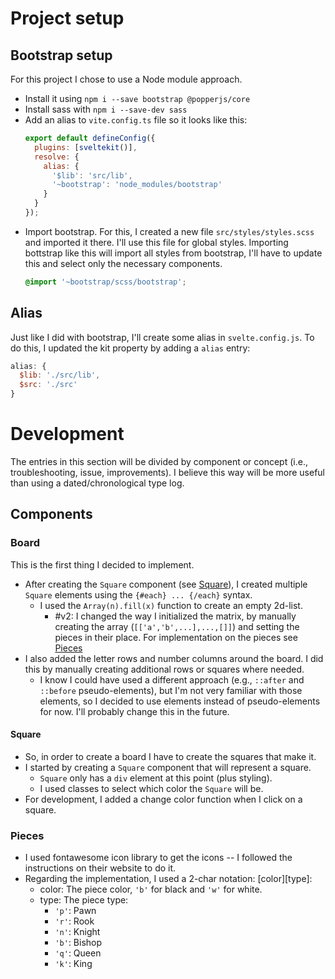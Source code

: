 # Project setup

## Bootstrap setup

For this project I chose to use a Node module approach.
- Install it using `npm i --save bootstrap @popperjs/core`
- Install sass with `npm i --save-dev sass`
- Add an alias to `vite.config.ts` file so it looks like this:
  ```js
  export default defineConfig({
    plugins: [sveltekit()],
    resolve: {
      alias: {
        '$lib': 'src/lib',
        '~bootstrap': 'node_modules/bootstrap'
      }
    }
  });
  ```
- Import bootstrap. For this, I created a new file `src/styles/styles.scss` and imported it there. I'll use this file for global styles. Importing bottstrap like this will import all styles from bootstrap, I'll have to update this and select only the necessary components.
  ```scss
  @import '~bootstrap/scss/bootstrap';
  ```

## Alias

Just like I did with bootstrap, I'll create some alias in `svelte.config.js`. To do this, I updated the kit property by adding a `alias` entry:
```js
alias: {
  $lib: './src/lib',
  $src: './src'
}
```

# Development

The entries in this section will be divided by component or concept (i.e., troubleshooting, issue, improvements). I believe this way will be more useful than using a dated/chronological type log.

## Components

### Board 

This is the first thing I decided to implement.

- After creating the `Square` component (see [Square](#square)), I created multiple `Square` elements using the `{#each} ... {/each}`
syntax.
  - I used the `Array(n).fill(x)` function to create an empty 2d-list.
    - #v2: I changed the way I initialized the matrix, by manually creating the array (`[['a','b',...],...,[]]`) and setting the pieces in their place. For implementation on the pieces see [Pieces](#pieces)
- I also added the letter rows and number columns around the board. I did this by manually creating additional rows or squares where needed.
  - I know I could have used a different approach (e.g., `::after` and `::before` pseudo-elements), but I'm not very familiar with those elements, so I decided to use elements instead of pseudo-elements for now. I'll probably change this in the future.
#### Square 

- So, in order to create a board I have to create the squares that make it.
- I started by creating a `Square` component that will represent a square.
  - `Square` only has a `div` element at this point (plus styling).
  - I used classes to select which color the `Square` will be.
- For development, I added a change color function when I click on a square.

### Pieces

- I used fontawesome icon library to get the icons -- I followed the instructions on their website to do it.
- Regarding the implementation, I used a 2-char notation: [color][type]:
  - color: The piece color, `'b'` for black and `'w'` for white.
  - type: The piece type:
    - `'p'`: Pawn
    - `'r'`: Rook
    - `'n'`: Knight
    - `'b'`: Bishop
    - `'q'`: Queen
    - `'k'`: King